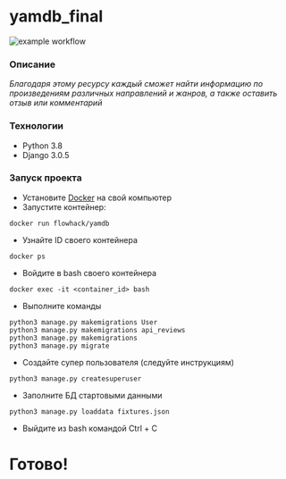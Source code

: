 # yamdb_final

![example workflow](https://github.com/github/yamdb_final/actions/workflows/yamdb_workflow.yml/badge.svg)

### Описание
_Благодаря этому ресурсу каждый сможет найти информацию по произведениям различных направлений и жанров, а также оставить отзыв или комментарий_

### Технологии
- Python 3.8
- Django 3.0.5

### Запуск проекта
- Установите [Docker](https://docs.docker.com/engine/install/) на свой компьютер
- Запустите контейнер: 
```
docker run flowhack/yamdb
```
- Узнайте ID своего контейнера
```
docker ps
```
- Войдите в bash своего контейнера 
```
docker exec -it <container_id> bash
```
- Выполните команды
```
python3 manage.py makemigrations User
python3 manage.py makemigrations api_reviews
python3 manage.py makemigrations
python3 manage.py migrate
```
- Создайте супер пользователя (следуйте инструкциям)
```
python3 manage.py createsuperuser
```
- Заполните БД стартовыми данными
```
python3 manage.py loaddata fixtures.json
```
- Выйдите из bash командой Ctrl + C

# Готово!